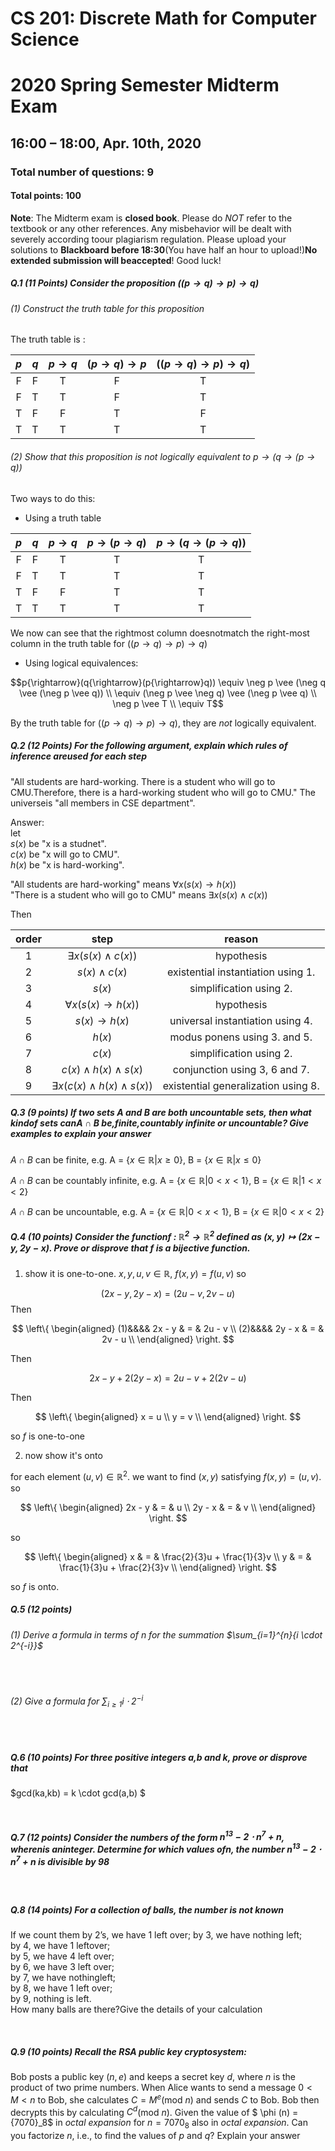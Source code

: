 <!--
 * @Github: https://github.com/Certseeds/CS201_Discrete_Mathematics
 * @Organization: SUSTech
 * @Author: nanoseeds
 * @Date: 2021-04-09 12:08:27
 * @LastEditors: nanoseeds
 * @LastEditTime: 2021-04-15 09:55:52
 * @License: CC-BY-NC-SA_V4_0 or any later version 
 -->

# CS 201: Discrete Math for Computer Science

# 2020 Spring Semester Midterm Exam

## 16:00 – 18:00, Apr. 10th, 2020

### Total number of questions: $9$

#### Total points: $100$

**Note**: The Midterm exam is **closed book**. Please do *NOT* refer to the textbook or any other references. Any misbehavior will be dealt with severely according toour plagiarism regulation. Please upload your solutions to **Blackboard before 18:30**(You have half an hour to upload!)**No extended submission will beaccepted**! Good luck!

##### Q.1 (11 Points) Consider the proposition $((p{\rightarrow}q){\rightarrow}p){\rightarrow}q)$ 

###### (1) Construct the truth table for this proposition

The truth table is :

|  $p$  |  $q$  | $p{\rightarrow}q$ | $(p{\rightarrow}q){\rightarrow}p$ | $((p{\rightarrow}q){\rightarrow}p){\rightarrow}q)$ |
| :---: | :---: | :---------------: | :-------------------------------: | :------------------------------------------------: |
|   F   |   F   |         T         |                 F                 |                         T                          |
|   F   |   T   |         T         |                 F                 |                         T                          |
|   T   |   F   |         F         |                 T                 |                         F                          |
|   T   |   T   |         T         |                 T                 |                         T                          |

###### (2) Show that this proposition is *not* logically equivalent to $p{\rightarrow}(q{\rightarrow}(p{\rightarrow}q))$

Two ways to do this:

- Using a truth table

|  $p$  |  $q$  | $p{\rightarrow}q$ | $p{\rightarrow}(p{\rightarrow}q)$ | $p{\rightarrow}(q{\rightarrow}(p{\rightarrow}q))$ |
| :---: | :---: | :---------------: | :-------------------------------: | :-----------------------------------------------: |
|   F   |   F   |         T         |                 T                 |                         T                         |
|   F   |   T   |         T         |                 T                 |                         T                         |
|   T   |   F   |         F         |                 T                 |                         T                         |
|   T   |   T   |         T         |                 T                 |                         T                         |

We now can see that the rightmost column doesnotmatch the right-most column in the truth table for $((p{\rightarrow}q){\rightarrow}p){\rightarrow}q)$

- Using logical equivalences:

 $$p{\rightarrow}(q{\rightarrow}(p{\rightarrow}q)) \equiv \neg p \vee (\neg q \vee (\neg p \vee q)) \\  \equiv (\neg p \vee \neg q) \vee (\neg p \vee q) \\ \neg p \vee T \\ \equiv T$$

 By the truth table for $((p{\rightarrow}q){\rightarrow}p){\rightarrow}q)$, they are 
 *not* logically equivalent.

##### Q.2 (12 Points) For the following argument, explain which rules of inference areused for each step

"All students are hard-working. There is a student who will go to CMU.Therefore, there is a hard-working student who will go to CMU." The universeis "all members in CSE department".

Answer:  
let  
$s(x)$ be "x is a studnet".  
$c(x)$ be "x will go to CMU".  
$h(x)$ be "x is hard-working".  

"All students are hard-working" means $\forall x (s(x) {\rightarrow} h(x))$  
"There is a student who will go to CMU" means $\exists x (s(x) \wedge c(x))$  

Then 

| order |                   step                    |               reason                |
| :---: | :---------------------------------------: | :---------------------------------: |
|   1   |      $\exists x (s(x) \wedge c(x))$       |             hypothesis              |
|   2   |            $s(x) \wedge c(x)$             | existential instantiation using 1.  |
|   3   |                  $s(x)$                   |       simplification using 2.       |
|   4   |   $\forall x (s(x) {\rightarrow} h(x))$   |             hypothesis              |
|   5   |         $s(x) {\rightarrow} h(x)$         |  universal instantiation using 4.   |
|   6   |                  $h(x)$                   |    modus ponens using 3. and 5.     |
|   7   |                  $c(x)$                   |       simplification using 2.       |
|   8   |      $c(x) \wedge h(x) \wedge s(x)$       |    conjunction using 3, 6 and 7.    |
|   9   | $\exists x(c(x) \wedge h(x) \wedge s(x))$ | existential generalization using 8. |

##### Q.3 (9 points) If two sets $A$ and $B$ are both *uncountable* sets, then what kindof sets can$A \cap B$ be,*finite*,*countably infinite* or *uncountable*? Give examples to explain your answer

$A \cap B$ can be finite, e.g. A = $\{ x \in \mathbb{R} | x \geqslant 0 \}$, B = $\{ x \in \mathbb{R} | x \leqslant 0 \}$

$A \cap B$ can be countably infinite, e.g. A = $\{ x \in \mathbb{R} | 0 < x < 1 \}$, B = $\{ x \in \mathbb{R} | 1 < x < 2 \}$

$A \cap B$ can be uncountable, e.g. A = $\{ x \in \mathbb{R} | 0 < x < 1 \}$, B = $\{ x \in \mathbb{R} | 0 < x < 2 \}$

##### Q.4 (10 points) Consider the functionf : $\mathbb{R}^2{\rightarrow} \mathbb{R}^2$ defined as $(x,y){\mapsto}(2x−y,2y-x)$. Prove or disprove that $f$ is a bijective function.

1. show it is one-to-one.
$x,y,u,v \in \mathbb{R}$, $f(x,y) = f(u,v)$ so 

$$(2x - y,2y - x) = (2u - v,2v - u)$$
Then

$$
\left\{
  \begin{aligned}
    (1)&&&&   2x - y & = & 2u - v \\
    (2)&&&&   2y - x & = & 2v - u \\
  \end{aligned}
\right.
$$

Then

$$ 2x - y + 2(2y - x) = 2u - v + 2(2v - u)$$

Then

$$
\left\{
  \begin{aligned}
     x = u \\
     y = v \\
  \end{aligned}
\right.
$$

so $f$ is one-to-one

2. now show it's onto

for each element $(u,v) \in \mathbb{R}^{2}$. we want to find $(x,y)$ satisfying $f(x,y) = (u,v)$.
so

$$
\left\{
  \begin{aligned}
    2x - y & = & u \\
    2y - x & = & v \\
  \end{aligned}
\right.
$$

so

$$ 
\left\{
  \begin{aligned}
    x & = & \frac{2}{3}u + \frac{1}{3}v \\
    y & = & \frac{1}{3}u + \frac{2}{3}v \\
  \end{aligned}
\right.
$$

so $f$ is onto.

##### Q.5 (12 points)

###### (1) Derive a formula in terms of $n$ for the summation $\sum_{i=1}^{n}{i \cdot 2^{-i}}$

</br>

###### (2) Give a formula for $\sum_{i \geq 1}{i \cdot 2^{-i}}$

</br>

##### Q.6 (10 points) For three positive integers $a$,$b$ and $k$, prove or disprove that

$gcd(ka,kb) = k \cdot gcd(a,b) $

</br>

##### Q.7 (12 points) Consider the numbers of the form $n^{13} − 2\cdot n^{7}+n$, wherenis aninteger. Determine for which values ofn, the number $n^{13} − 2\cdot n^{7}+n$ is divisible by 98

</br>

##### Q.8 (14 points) For a collection of balls, the number is not known

If we count them by 2’s, we have 1 left over; 
by 3, we have nothing left;  
by 4, we have 1 leftover;  
by 5, we have 4 left over;  
by 6, we have 3 left over;  
by 7, we have nothingleft;  
by 8, we have 1 left over;  
by 9, nothing is left.  
How many balls are there?Give the details of your calculation

</br>

##### Q.9 (10 points) Recall the RSA public key cryptosystem:

Bob posts a public key $(n,e)$ and keeps a secret key $d$, where $n$ is the product of two prime numbers. When Alice wants to send a message $0< M < n$ to Bob, she calculates $C=M^{e}$(mod $n$) and sends $C$ to Bob. Bob then decrypts this by calculating $C^{d}$(mod $n$). Given the value of $ \phi (n) = {7070}_8$ in *octal expansion* for $n= {7070}_8$ also in *octal expansion*. Can you factorize $n$, i.e., to find the values of $p$ and $q$? Explain your answer

</br>
</br>

<style>
div{
 text-align: center;
}
div>div {
 text-align: center;
 border-bottom: 1px solid #d9d9d9;
 display: inline-block;
 padding: 2px;
}

div>img{
 border-radius: 0.3125em;
 box-shadow: 0 2px 4px 0 rgba(34,36,38,.12),0 2px 10px 0 rgba(34,36,38,.08);
}
</style>